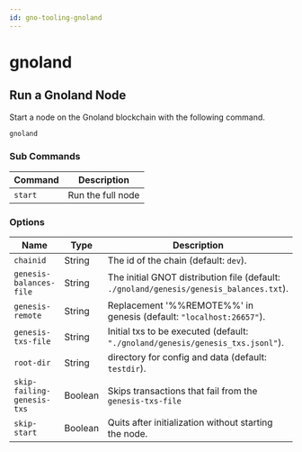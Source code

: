 ```yaml
---
id: gno-tooling-gnoland
---
```


# gnoland

## Run a Gnoland Node

Start a node on the Gnoland blockchain with the following command.

```bash
gnoland
```

### **Sub Commands**
| Command   | Description       |
| --------- | ----------------- |
| `start`   | Run the full node |


### **Options**

| Name                       | Type    | Description                                                                             |
| -------------------------- | ------- | --------------------------------------------------------------------------------------- |
| `chainid`                  | String  | The id of the chain (default: `dev`).                                                   |
| `genesis-balances-file`    | String  | The initial GNOT distribution file (default: `./gnoland/genesis/genesis_balances.txt`). |
| `genesis-remote`           | String  | Replacement '%%REMOTE%%' in genesis (default: `"localhost:26657"`).                     |
| `genesis-txs-file`         | String  | Initial txs to be executed (default: `"./gnoland/genesis/genesis_txs.jsonl"`).          |
| `root-dir`                 | String  | directory for config and data (default: `testdir`).                                     |
| `skip-failing-genesis-txs` | Boolean | Skips transactions that fail from the `genesis-txs-file`                                |
| `skip-start`               | Boolean | Quits after initialization without starting the node.                                   |
